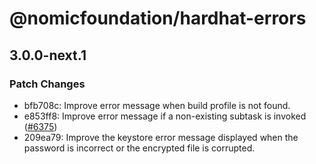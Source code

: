 # @nomicfoundation/hardhat-errors

## 3.0.0-next.1

### Patch Changes

- bfb708c: Improve error message when build profile is not found.
- e853ff8: Improve error message if a non-existing subtask is invoked ([#6375](https://github.com/NomicFoundation/hardhat/issues/6375))
- 209ea79: Improve the keystore error message displayed when the password is incorrect or the encrypted file is corrupted.
